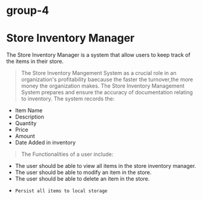# group-4
 # Store Inventory Manager
The Store Inventory Manager is a system that allow users to keep track of the items in their store.
> The Store Inventory Mangement System as a crucial role in an organization's profitability baecause the faster the turnover,the more money the organization makes. 
The Store Inventory Management System prepares and ensure the accuracy of documentation relating to inventory.
The system records the:
*   Item Name
*  Description
*    Quantity
*  Price
* Amount
* Date Added in inventory

> The Functionalities of a user include:
-   The user should be able to view all items in the store inventory manager.
-   The user should be able to modify an item in the store.
-   The user should be able to delete an item in the store.
-	  Persist all items to local storage
